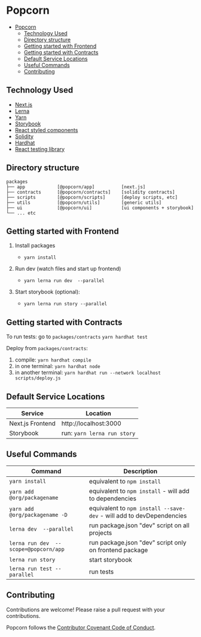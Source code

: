 # Popcorn

- [Popcorn](#popcorn)
  - [Technology Used](#technology-used)
  - [Directory structure](#directory-structure)
  - [Getting started with Frontend](#getting-started-with-frontend)
  - [Getting started with Contracts](#getting-started-with-contracts)
  - [Default Service Locations](#default-service-locations)
  - [Useful Commands](#useful-commands)
  - [Contributing](#contributing)

## Technology Used

* [Next.js](https://nextjs.org/)
* [Lerna](https://lerna.js.org)
* [Yarn](https://yarnpkg.com)
* [Storybook](https://storybook.js.org/)
* [React styled components](https://styled-components.com)
* [Solidity](https://soliditylang.org)
* [Hardhat](https://hardhat.org)
* [React testing library](https://testing-library.com/docs/react-testing-library/intro/)

## Directory structure

```
packages
├── app            [@popcorn/app]          [next.js]  
├── contracts      [@popcorn/contracts]    [solidity contracts]
├── scripts        [@popcorn/scripts]      [deploy scripts, etc]
├── utils          [@popcorn/utils]        [generic utils]
├── ui             [@popcorn/ui]           [ui components + storybook]
└── ... etc
```

## Getting started with Frontend

1. Install packages
   * `yarn install`

2. Run dev (watch files and start up frontend)
   *  `yarn lerna run dev  --parallel`

3. Start storybook (optional):
   * `yarn lerna run story --parallel`


## Getting started with Contracts
To run tests:
go to `packages/contracts`
`yarn hardhat test`

Deploy from `packages/contracts`:
1. compile: `yarn hardhat compile`
2. in one terminal: `yarn hardhat node`
3. in another terminal: `yarn hardhat run --network localhost scripts/deploy.js`

## Default Service Locations 

| Service          | Location                      |
| ---------------- | ----------------------------- |
| Next.js Frontend | http://localhost:3000         |
| Storybook        | run: `yarn lerna run story`   |

## Useful Commands

| Command                                     | Description                                                          |
| ------------------------------------------- | -------------------------------------------------------------------- |
| `yarn install`                              | equivalent to `npm install`                                          |
| `yarn add @org/packagename`                 | equivalent to `npm install` - will add to dependencies               |
| `yarn add @org/packagename -D`              | equivalent to `npm install --save-dev` - will add to devDependencies |
| `lerna dev  --parallel`                  | run package.json "dev" script on all projects                        |
| `lerna run dev  --scope=@popcorn/app` | run package.json "dev" script only on frontend package               |
| `lerna run story`                      | start storybook                                                      |
| `lerna run test --parallel`            | run tests                                                            |


## Contributing
Contributions are welcome! Please raise a pull request with your contributions.

Popcorn follows the [Contributor Covenant Code of Conduct](https://www.contributor-covenant.org/version/1/4/code-of-conduct).